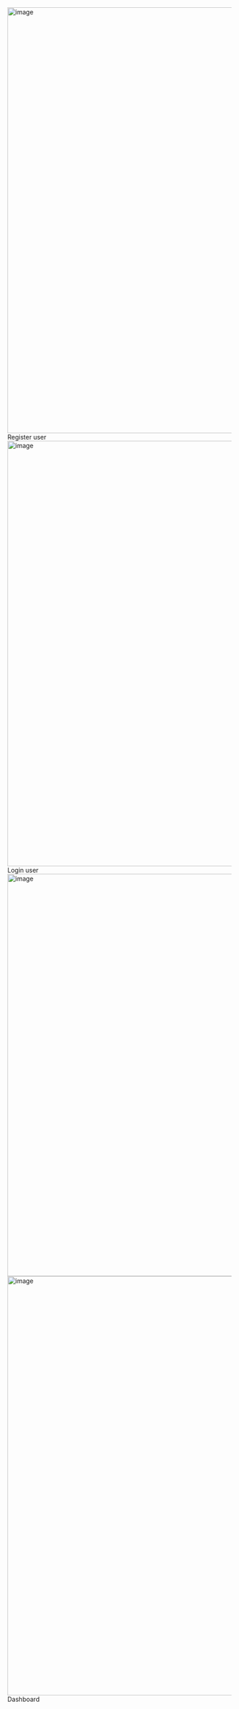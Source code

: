 <img width="955" alt="image" src="https://github.com/user-attachments/assets/3e5e1d9d-08aa-4684-977a-cb91ea0cacaa" />
Register user
<img width="954" alt="image" src="https://github.com/user-attachments/assets/14ef6542-8cfa-4ea3-a90d-75248be38f98" />
Login user
<img width="902" alt="image" src="https://github.com/user-attachments/assets/5cc87b3f-ac34-4e0c-a21f-1851eb20098d" />
<img width="940" alt="image" src="https://github.com/user-attachments/assets/dac0aeac-6cbb-4b91-997a-d783bf4b7b9d" />
Dashboard
